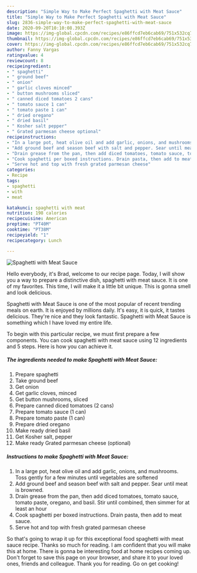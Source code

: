 ```yaml
---
description: "Simple Way to Make Perfect Spaghetti with Meat Sauce"
title: "Simple Way to Make Perfect Spaghetti with Meat Sauce"
slug: 2836-simple-way-to-make-perfect-spaghetti-with-meat-sauce
date: 2020-09-20T10:10:08.393Z
image: https://img-global.cpcdn.com/recipes/e86ffcd7eb6cab69/751x532cq70/spaghetti-with-meat-sauce-recipe-main-photo.jpg
thumbnail: https://img-global.cpcdn.com/recipes/e86ffcd7eb6cab69/751x532cq70/spaghetti-with-meat-sauce-recipe-main-photo.jpg
cover: https://img-global.cpcdn.com/recipes/e86ffcd7eb6cab69/751x532cq70/spaghetti-with-meat-sauce-recipe-main-photo.jpg
author: Fanny Vargas
ratingvalue: 4
reviewcount: 8
recipeingredient:
- " spaghetti"
- " ground beef"
- " onion"
- " garlic cloves minced"
- " button mushrooms sliced"
- " canned diced tomatoes 2 cans"
- " tomato sauce 1 can"
- " tomato paste 1 can"
- " dried oregano"
- " dried basil"
- " Kosher salt pepper"
- " Grated parmesan cheese optional"
recipeinstructions:
- "In a large pot, heat olive oil and add garlic, onions, and mushrooms. Toss gently for a few minutes until vegetables are softened"
- "Add ground beef and season beef with salt and pepper. Sear until meat is browned."
- "Drain grease from the pan, then add diced tomatoes, tomato sauce, tomato paste, oregano, and basil. Stir until combined, then simmer for at least an hour"
- "Cook spaghetti per boxed instructions. Drain pasta, then add to meat sauce."
- "Serve hot and top with fresh grated parmesan cheese"
categories:
- Recipe
tags:
- spaghetti
- with
- meat

katakunci: spaghetti with meat 
nutrition: 198 calories
recipecuisine: American
preptime: "PT40M"
cooktime: "PT38M"
recipeyield: "1"
recipecategory: Lunch

---
```



![Spaghetti with Meat Sauce](https://img-global.cpcdn.com/recipes/e86ffcd7eb6cab69/751x532cq70/spaghetti-with-meat-sauce-recipe-main-photo.jpg)

Hello everybody, it's Brad, welcome to our recipe page. Today, I will show you a way to prepare a distinctive dish, spaghetti with meat sauce. It is one of my favorites. This time, I will make it a little bit unique. This is gonna smell and look delicious.



Spaghetti with Meat Sauce is one of the most popular of recent trending meals on earth. It is enjoyed by millions daily. It's easy, it is quick, it tastes delicious. They're nice and they look fantastic. Spaghetti with Meat Sauce is something which I have loved my entire life.


To begin with this particular recipe, we must first prepare a few components. You can cook spaghetti with meat sauce using 12 ingredients and 5 steps. Here is how you can achieve it.

<!--inarticleads1-->

##### The ingredients needed to make Spaghetti with Meat Sauce:

1. Prepare  spaghetti
1. Take  ground beef
1. Get  onion
1. Get  garlic cloves, minced
1. Get  button mushrooms, sliced
1. Prepare  canned diced tomatoes (2 cans)
1. Prepare  tomato sauce (1 can)
1. Prepare  tomato paste (1 can)
1. Prepare  dried oregano
1. Make ready  dried basil
1. Get  Kosher salt, pepper
1. Make ready  Grated parmesan cheese (optional)




<!--inarticleads2-->

##### Instructions to make Spaghetti with Meat Sauce:

1. In a large pot, heat olive oil and add garlic, onions, and mushrooms. Toss gently for a few minutes until vegetables are softened
1. Add ground beef and season beef with salt and pepper. Sear until meat is browned.
1. Drain grease from the pan, then add diced tomatoes, tomato sauce, tomato paste, oregano, and basil. Stir until combined, then simmer for at least an hour
1. Cook spaghetti per boxed instructions. Drain pasta, then add to meat sauce.
1. Serve hot and top with fresh grated parmesan cheese




So that's going to wrap it up for this exceptional food spaghetti with meat sauce recipe. Thanks so much for reading. I am confident that you will make this at home. There is gonna be interesting food at home recipes coming up. Don't forget to save this page on your browser, and share it to your loved ones, friends and colleague. Thank you for reading. Go on get cooking!
